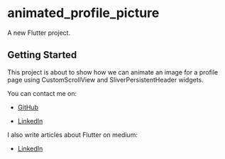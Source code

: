 # animated_profile_picture

A new Flutter project.

## Getting Started

This project is about to show how we can animate an image for a profile page using 
CustomScrollView and SliverPersistentHeader widgets.

You can contact me on:

- [GitHub](https://github.com/phi-hotep)

- [LinkedIn](https://www.linkedin.com/in/hugues-bomokin/)

I also write articles about Flutter on medium:

- [LinkedIn](https://medium.com/@huguesarnold)


